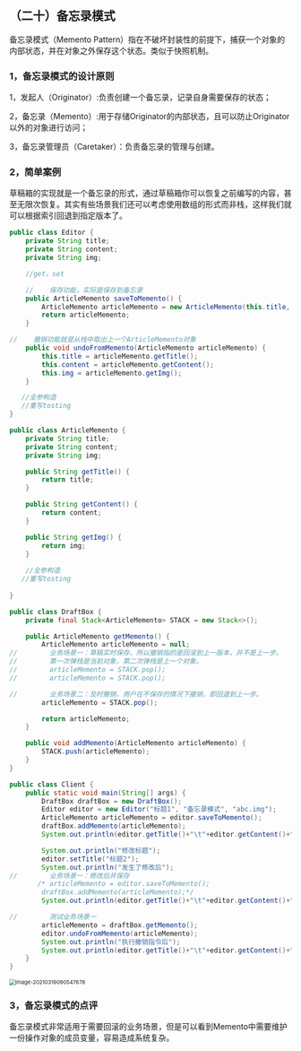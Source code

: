 ## （二十）备忘录模式

备忘录模式（Memento Pattern）指在不破坏封装性的前提下，捕获一个对象的内部状态，并在对象之外保存这个状态。类似于快照机制。

### 1，备忘录模式的设计原则

1，发起人（Originator）:负责创建一个备忘录，记录自身需要保存的状态；

2，备忘录（Memento）:用于存储Originator的内部状态，且可以防止Originator以外的对象进行访问；

3，备忘录管理员（Caretaker）：负责备忘录的管理与创建。

### 2，简单案例

草稿箱的实现就是一个备忘录的形式，通过草稿箱你可以恢复之前编写的内容，甚至无限次恢复。其实有些场景我们还可以考虑使用数组的形式而非栈，这样我们就可以根据索引回退到指定版本了。

```java
public class Editor {
    private String title;
    private String content;
    private String img;

	//get，set

    //    保存功能，实际是保存到备忘录
    public ArticleMemento saveToMemento() {
        ArticleMemento articleMemento = new ArticleMemento(this.title, this.content, this.img);
        return articleMemento;
    }

//    撤销功能就是从栈中取出上一个ArticleMemento对象
    public void undoFromMemento(ArticleMemento articleMemento) {
        this.title = articleMemento.getTitle();
        this.content = articleMemento.getContent();
        this.img = articleMemento.getImg();
    }

   //全参构造
   //重写tosting
}
```

```java
public class ArticleMemento {
    private String title;
    private String content;
    private String img;

    public String getTitle() {
        return title;
    }

    public String getContent() {
        return content;
    }

    public String getImg() {
        return img;
    }
    
	//全参构造
   //重写tosting
    
}
```

```java
public class DraftBox {
    private final Stack<ArticleMemento> STACK = new Stack<>();

    public ArticleMemento getMemento() {
        ArticleMemento articleMemento = null;
//        业务场景一：草稿实时保存，所以撤销指的是回滚到上一版本，并不是上一步。
//        第一次弹栈是当前对象，第二次弹栈是上一个对象。
//        articleMemento = STACK.pop();
//        articleMemento = STACK.pop();

//        业务场景二：及时撤销，用户在不保存的情况下撤销，即回退到上一步。
        articleMemento = STACK.pop();

        return articleMemento;
    }

    public void addMemento(ArticleMemento articleMemento) {
        STACK.push(articleMemento);
    }
}
```

```java
public class Client {
    public static void main(String[] args) {
        DraftBox draftBox = new DraftBox();
        Editor editor = new Editor("标题1", "备忘录模式", "abc.img");
        ArticleMemento articleMemento = editor.saveToMemento();
        draftBox.addMemento(articleMemento);
        System.out.println(editor.getTitle()+"\t"+editor.getContent()+"\t"+editor.getImg());

        System.out.println("修改标题");
        editor.setTitle("标题2");
        System.out.println("发生了修改后");
//        业务场景一：修改后并保存
       /* articleMemento = editor.saveToMemento();
        draftBox.addMemento(articleMemento);*/
        System.out.println(editor.getTitle()+"\t"+editor.getContent()+"\t"+editor.getImg());

//        测试业务场景一
        articleMemento = draftBox.getMemento();
        editor.undoFromMemento(articleMemento);
        System.out.println("执行撤销指令后");
        System.out.println(editor.getTitle()+"\t"+editor.getContent()+"\t"+editor.getImg());
    }
}
```

<img src="https://cdn.jsdelivr.net/gh/hellolsk/imageSource//imageblog/20210319090550.png" alt="image-20210319090547678" style="zoom:67%;" />

### 3，备忘录模式的点评

备忘录模式非常适用于需要回滚的业务场景，但是可以看到Memento中需要维护一份操作对象的成员变量，容易造成系统复杂。
